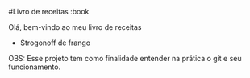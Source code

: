 #Livro de receitas :book

Olá, bem-vindo ao meu livro de receitas

 - Strogonoff de frango

OBS: Esse projeto tem como finalidade entender na prática o git e seu funcionamento.  
